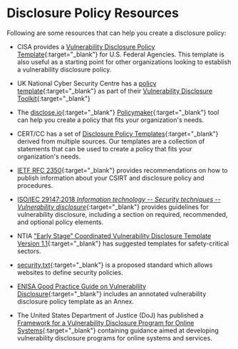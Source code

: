 # Disclosure Policy Resources

<!--start-->

Following are some resources that can help you create a disclosure policy:

- CISA provides a [Vulnerability Disclosure Policy Template](https://www.cisa.gov/vulnerability-disclosure-policy-template){:target="_blank"}
  for U.S. Federal Agencies. This template is also useful as a starting point for other organizations
  looking to establish a vulnerability disclosure policy.

- UK National Cyber Security Centre has a [policy template](https://github.com/ukncsc/Vulnerability-Disclosure){:target="_blank"} as part of their
  [Vulnerability Disclosure Toolkit](https://www.ncsc.gov.uk/information/vulnerability-disclosure-toolkit){:target="_blank"}

- The [disclose.io](https://disclose.io/){:target="_blank"} [Policymaker](https://policymaker.disclose.io/policymaker/introduction){:target="_blank"} tool can help you create a policy that fits your organization's needs.

- CERT/CC has a set of [Disclosure Policy Templates](https://github.com/CERTCC/vulnerability_disclosure_policy_templates){:target="_blank"}
  derived from multiple sources. Our templates are a collection of statements that can be used to create a policy that fits your organization's needs.

- [IETF RFC 2350](https://datatracker.ietf.org/doc/html/rfc2350){:target="_blank"} provides recommendations on how to publish information about your CSIRT and disclosure policy and procedures.

- [ISO/IEC 29147:2018 *Information technology -- Security techniques -- Vulnerability disclosure*](https://www.iso.org/standard/72311.html){:target="_blank"} provides guidelines for vulnerability disclosure, including a section on required, recommended, and optional policy elements.

- NTIA ["Early Stage" Coordinated Vulnerability Disclosure Template Version 1.1](https://www.ntia.doc.gov/files/ntia/publications/ntia_vuln_disclosure_early_stage_template.pdf){:target="_blank"} has suggested templates for safety-critical sectors.

- [security.txt](https://securitytxt.org/){:target="_blank"} is a proposed standard which allows websites to define security policies.

- [ENISA Good Practice Guide on Vulnerability Disclosure](https://www.enisa.europa.eu/publications/vulnerability-disclosure){:target="_blank"} includes an annotated vulnerability disclosure policy template as an Annex.

- The United States Department of Justice (DoJ) has published a
  [Framework for a Vulnerability Disclosure Program for Online Systems](https://www.justice.gov/criminal-ccips/page/file/983996/download){:target="_blank"}
  containing guidance aimed at developing vulnerability disclosure programs for online systems and services.

<!--end-->
